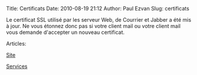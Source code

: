 Title: Certificats
Date: 2010-08-19 21:12
Author: Paul Ezvan
Slug: certificats

<div
class="field field-name-body field-type-text-with-summary field-label-hidden">

<div class="field-items">

<div class="field-item even">

Le certificat SSL utilisé par les serveur Web, de Courrier et Jabber a
été mis à jour. Ne vous étonnez donc pas si votre client mail ou votre
client mail vous demande d'accepter un nouveau certificat.

</p>
<p>

</div>

</div>

</div>

<div
class="field field-name-taxonomy-vocabulary-2 field-type-taxonomy-term-reference field-label-above">

<div class="field-label">

Articles: 

</div>

<div class="field-items">

<div class="field-item even">

[Site](https://www.ezvan.fr/taxonomy/term/7)

</div>

<div class="field-item odd">

[Services](https://www.ezvan.fr/taxonomy/term/8)

</div>

</div>

</div>

</p>

